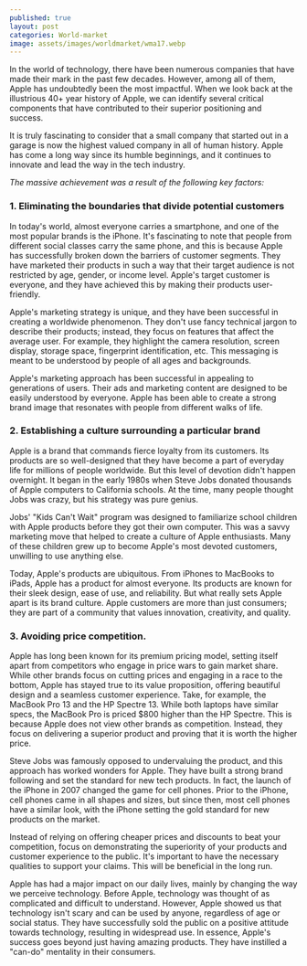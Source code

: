 ```yaml
---
published: true
layout: post
categories: World-market
image: assets/images/worldmarket/wma17.webp
---
```


In the world of technology, there have been numerous companies that have made their mark in the past few decades. However, among all of them, Apple has undoubtedly been the most impactful. When we look back at the illustrious 40+ year history of Apple, we can identify several critical components that have contributed to their superior positioning and success.

It is truly fascinating to consider that a small company that started out in a garage is now the highest valued company in all of human history. Apple has come a long way since its humble beginnings, and it continues to innovate and lead the way in the tech industry.

_The massive achievement was a result of the following key factors:_

### 1. Eliminating the boundaries that divide potential customers
In today's world, almost everyone carries a smartphone, and one of the most popular brands is the iPhone. It's fascinating to note that people from different social classes carry the same phone, and this is because Apple has successfully broken down the barriers of customer segments. They have marketed their products in such a way that their target audience is not restricted by age, gender, or income level. Apple's target customer is everyone, and they have achieved this by making their products user-friendly.

Apple's marketing strategy is unique, and they have been successful in creating a worldwide phenomenon. They don't use fancy technical jargon to describe their products; instead, they focus on features that affect the average user. For example, they highlight the camera resolution, screen display, storage space, fingerprint identification, etc. This messaging is meant to be understood by people of all ages and backgrounds.

Apple's marketing approach has been successful in appealing to generations of users. Their ads and marketing content are designed to be easily understood by everyone. Apple has been able to create a strong brand image that resonates with people from different walks of life.

### 2. Establishing a culture surrounding a particular brand
Apple is a brand that commands fierce loyalty from its customers. Its products are so well-designed that they have become a part of everyday life for millions of people worldwide. But this level of devotion didn't happen overnight. It began in the early 1980s when Steve Jobs donated thousands of Apple computers to California schools. At the time, many people thought Jobs was crazy, but his strategy was pure genius.

Jobs' "Kids Can't Wait" program was designed to familiarize school children with Apple products before they got their own computer. This was a savvy marketing move that helped to create a culture of Apple enthusiasts. Many of these children grew up to become Apple's most devoted customers, unwilling to use anything else.

Today, Apple's products are ubiquitous. From iPhones to MacBooks to iPads, Apple has a product for almost everyone. Its products are known for their sleek design, ease of use, and reliability. But what really sets Apple apart is its brand culture. Apple customers are more than just consumers; they are part of a community that values innovation, creativity, and quality.

### 3. Avoiding price competition.
Apple has long been known for its premium pricing model, setting itself apart from competitors who engage in price wars to gain market share. While other brands focus on cutting prices and engaging in a race to the bottom, Apple has stayed true to its value proposition, offering beautiful design and a seamless customer experience.
Take, for example, the MacBook Pro 13 and the HP Spectre 13. While both laptops have similar specs, the MacBook Pro is priced $800 higher than the HP Spectre. This is because Apple does not view other brands as competition. Instead, they focus on delivering a superior product and proving that it is worth the higher price.

Steve Jobs was famously opposed to undervaluing the product, and this approach has worked wonders for Apple. They have built a strong brand following and set the standard for new tech products. In fact, the launch of the iPhone in 2007 changed the game for cell phones. Prior to the iPhone, cell phones came in all shapes and sizes, but since then, most cell phones have a similar look, with the iPhone setting the gold standard for new products on the market.

Instead of relying on offering cheaper prices and discounts to beat your competition, focus on demonstrating the superiority of your products and customer experience to the public. It's important to have the necessary qualities to support your claims. This will be beneficial in the long run.

Apple has had a major impact on our daily lives, mainly by changing the way we perceive technology. Before Apple, technology was thought of as complicated and difficult to understand. However, Apple showed us that technology isn't scary and can be used by anyone, regardless of age or social status. They have successfully sold the public on a positive attitude towards technology, resulting in widespread use. In essence, Apple's success goes beyond just having amazing products. They have instilled a "can-do" mentality in their consumers.
